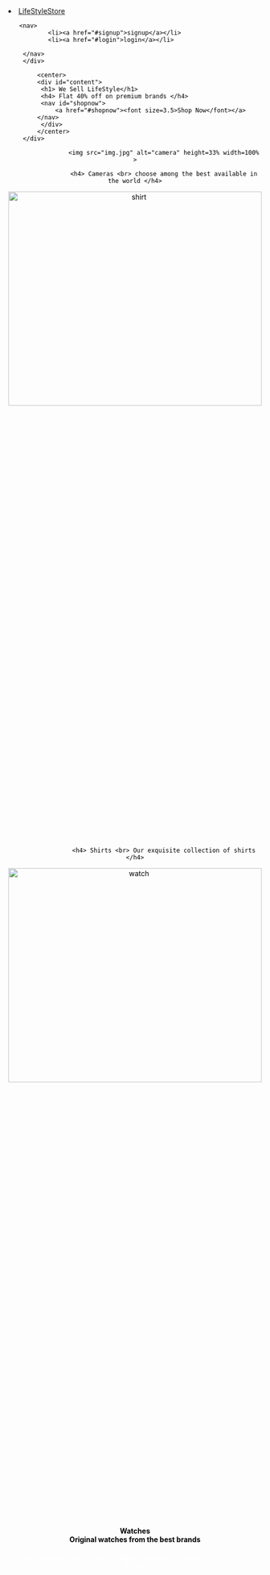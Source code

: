 <!DOCTYPE html>
<!--
To change this license header, choose License Headers in Project Properties.
To change this template file, choose Tools | Templates
and open the template in the editor.
-->
<html>
    <head>
        <title>TODO supply a title</title>
        <link rel="stylesheet" type="text/css" href="style.css">
        </head>
        <body>
        <div id="background-image">
        <div id="headerr" style="color: #000000">
        <div id="header">
            <li><a href="LifeStyleStore">LifeStyleStore</a></li>
        </div>
        
       <nav>
               <li><a href="#signup">signup</a></li>
               <li><a href="#login">login</a></li>
                
        </nav>
        </div>
        
            <center>
            <div id="content">
             <h1> We Sell LifeStyle</h1>
             <h4> Flat 40% off on premium brands </h4>
             <nav id="shopnow">
                 <a href="#shopnow"><font size=3.5>Shop Now</font></a>              
            </nav>
             </div>
            </center>
        </div>
           
        
        
<div align="center">
       <div class="thumbnail" > 

                    <img src="img.jpg" alt="camera" height=33% width=100% >

                    <h4> Cameras <br> choose among the best available in the world </h4>

  </div>

 <div class="thumbnail">
     <img src="img.jpg" alt="shirt" height=33% width=100% />

                    <h4> Shirts <br> Our exquisite collection of shirts </h4>

 </div>

 <div class="thumbnail">
    <img src="img.jpg" alt="watch" height=33% width=100% >
    <h4> Watches <br> Original watches from the best brands </h4>
           
 </div>
</div>        
        <div id="footer" style="color: #000000"><font color="#ffffff">
            <center>Copyright @ Lifestyle Store. All Rights Reserved  |  Contact Us: +91 90000 00000</center></font>
</div>     
